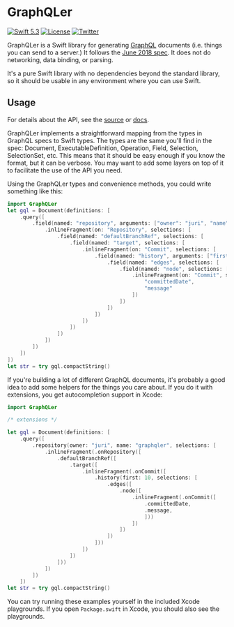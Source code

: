 # GraphQLer

[![Swift 5.3](https://img.shields.io/badge/swift-5.3-red.svg?style=flat)](https://developer.apple.com/swift)
[![License](https://img.shields.io/badge/license-Apache%202-blue.svg)](https://www.apache.org/licenses/LICENSE-2.0)
[![Twitter](https://img.shields.io/badge/twitter-@juripakaste-brightgreen.svg)](http://twitter.com/juripakaste)

GraphQLer is a Swift library for generating [GraphQL] documents (i.e. things you can send to a server.) It follows the [June 2018 spec]. It does not do networking, data binding, or parsing.

It's a pure Swift library with no dependencies beyond the standard library, so it should be usable in any environment where you can use Swift.

[GraphQL]: https://graphql.org
[June 2018 spec]: https://graphql.github.io/graphql-spec/June2018/

## Usage

For details about the API, see the [source] or [docs].

GraphQLer implements a straightforward mapping from the types in GraphQL specs to Swift types. The types are the same you'll find in the spec: Document, ExecutableDefinition, Operation, Field, Selection, SelectionSet, etc. This means that it should be easy enough if you know the format, but it can be verbose. You may want to add some layers on top of it to facilitate the use of the API you need.

Using the GraphQLer types and convenience methods, you could write something like this:

```swift
import GraphQLer
let gql = Document(definitions: [
    .query([
        .field(named: "repository", arguments: ["owner": "juri", "name": "graphqler"], selections: [
            .inlineFragment(on: "Repository", selections: [
                .field(named: "defaultBranchRef", selections: [
                    .field(named: "target", selections: [
                        .inlineFragment(on: "Commit", selections: [
                            .field(named: "history", arguments: ["first": 10], selections: [
                                .field(named: "edges", selections: [
                                    .field(named: "node", selections: [
                                        .inlineFragment(on: "Commit", selections: [
                                            "committedDate",
                                            "message"
                                        ])
                                    ])
                                ])
                            ])
                        ])
                    ])
                ])
            ])
        ])
    ])
])
let str = try gql.compactString()
```

If you're building a lot of different GraphQL documents, it's probably a good idea to add some helpers for the things you care about. If you do it with extensions, you get autocompletion support in Xcode:

```swift
import GraphQLer

/* extensions */

let gql = Document(definitions: [
    .query([
        .repository(owner: "juri", name: "graphqler", selections: [
            .inlineFragment(.onRepository([
                .defaultBranchRef([
                    .target([
                        .inlineFragment(.onCommit([
                            .history(first: 10, selections: [
                                .edges([
                                    .node([
                                        .inlineFragment(.onCommit([
                                            .committedDate,
                                            .message,
                                            ]))
                                        ])
                                    ])
                                ])
                            ]))
                        ])
                    ])
                ]))
            ])
        ])
    ])
let str = try gql.compactString()
```

You can try running these examples yourself in the included Xcode playgrounds. If you open `Package.swift` in Xcode, you should also see the playgrounds.

[source]: https://github.com/juri/graphqler
[docs]: https://juri.github.io/graphqler/
